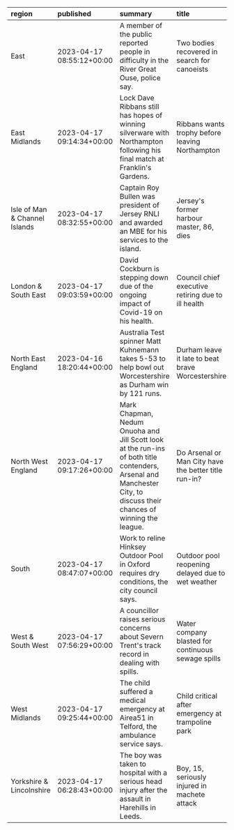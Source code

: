 | region                        | published                 | summary                                                                                                                                                              | title                                                | url                                        |   summary_compound_score |   title_compound_score |   summary_minus_title |
|:------------------------------|:--------------------------|:---------------------------------------------------------------------------------------------------------------------------------------------------------------------|:-----------------------------------------------------|:-------------------------------------------|-------------------------:|-----------------------:|----------------------:|
| East                          | 2023-04-17 08:55:12+00:00 | A member of the public reported people in difficulty in the River Great Ouse, police say.                                                                            | Two bodies recovered in search for canoeists         | /news/uk-england-beds-bucks-herts-65293716 |                   0.4019 |                 0      |               -0.4019 |
| East Midlands                 | 2023-04-17 09:14:34+00:00 | Lock Dave Ribbans still has hopes of winning silverware with Northampton following his final match at Franklin's Gardens.                                            | Ribbans wants trophy before leaving Northampton      | /sport/rugby-union/65298166                |                   0.7351 |                 0      |               -0.7351 |
| Isle of Man & Channel Islands | 2023-04-17 08:32:55+00:00 | Captain Roy Bullen was president of Jersey RNLI and awarded an MBE for his services to the island.                                                                   | Jersey's former harbour master, 86, dies             | /news/world-europe-jersey-65296656         |                   0.4019 |                -0.3818 |               -0.7837 |
| London & South East           | 2023-04-17 09:03:59+00:00 | David Cockburn is stepping down due of the ongoing impact of Covid-19 on his health.                                                                                 | Council chief executive retiring due to ill health   | /news/uk-england-kent-65296533             |                   0      |                -0.4215 |               -0.4215 |
| North East England            | 2023-04-16 18:20:44+00:00 | Australia Test spinner Matt Kuhnemann takes 5-53 to help bowl out Worcestershire as Durham win by 121 runs.                                                          | Durham leave it late to beat brave Worcestershire    | /sport/cricket/65289965                    |                   0.7579 |                 0.4939 |               -0.264  |
| North West England            | 2023-04-17 09:17:26+00:00 | Mark Chapman, Nedum Onuoha and Jill Scott look at the run-ins of both title contenders, Arsenal and Manchester City, to discuss their chances of winning the league. | Do Arsenal or Man City have the better title run-in? | /sport/av/football/65276484                |                   0.6369 |                 0.4404 |               -0.1965 |
| South                         | 2023-04-17 08:47:07+00:00 | Work to reline Hinksey Outdoor Pool in Oxford requires dry conditions, the city council says.                                                                        | Outdoor pool reopening delayed due to wet weather    | /news/uk-england-oxfordshire-65297763      |                   0      |                -0.2263 |               -0.2263 |
| West & South West             | 2023-04-17 07:56:29+00:00 | A councillor raises serious concerns about Severn Trent's track record in dealing with spills.                                                                       | Water company blasted for continuous sewage spills   | /news/uk-england-gloucestershire-65297138  |                  -0.0772 |                 0      |                0.0772 |
| West Midlands                 | 2023-04-17 09:25:44+00:00 | The child suffered a medical emergency at Airea51 in Telford, the ambulance service says.                                                                            | Child critical after emergency at trampoline park    | /news/uk-england-shropshire-65298482       |                  -0.7003 |                -0.5994 |                0.1009 |
| Yorkshire & Lincolnshire      | 2023-04-17 06:28:43+00:00 | The boy was taken to hospital with a serious head injury after the assault in Harehills in Leeds.                                                                    | Boy, 15, seriously injured in machete attack         | /news/uk-england-leeds-65296606            |                  -0.7845 |                -0.7579 |                0.0266 |
